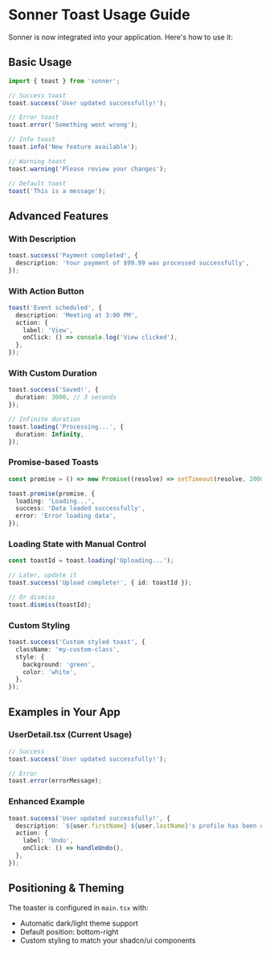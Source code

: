 # Sonner Toast Usage Guide

Sonner is now integrated into your application. Here's how to use it:

## Basic Usage

```typescript
import { toast } from 'sonner';

// Success toast
toast.success('User updated successfully!');

// Error toast
toast.error('Something went wrong');

// Info toast
toast.info('New feature available');

// Warning toast
toast.warning('Please review your changes');

// Default toast
toast('This is a message');
```

## Advanced Features

### With Description
```typescript
toast.success('Payment completed', {
  description: 'Your payment of $99.99 was processed successfully',
});
```

### With Action Button
```typescript
toast('Event scheduled', {
  description: 'Meeting at 3:00 PM',
  action: {
    label: 'View',
    onClick: () => console.log('View clicked'),
  },
});
```

### With Custom Duration
```typescript
toast.success('Saved!', {
  duration: 3000, // 3 seconds
});

// Infinite duration
toast.loading('Processing...', {
  duration: Infinity,
});
```

### Promise-based Toasts
```typescript
const promise = () => new Promise((resolve) => setTimeout(resolve, 2000));

toast.promise(promise, {
  loading: 'Loading...',
  success: 'Data loaded successfully',
  error: 'Error loading data',
});
```

### Loading State with Manual Control
```typescript
const toastId = toast.loading('Uploading...');

// Later, update it
toast.success('Upload complete!', { id: toastId });

// Or dismiss
toast.dismiss(toastId);
```

### Custom Styling
```typescript
toast.success('Custom styled toast', {
  className: 'my-custom-class',
  style: {
    background: 'green',
    color: 'white',
  },
});
```

## Examples in Your App

### UserDetail.tsx (Current Usage)
```typescript
// Success
toast.success('User updated successfully!');

// Error
toast.error(errorMessage);
```

### Enhanced Example
```typescript
toast.success('User updated successfully!', {
  description: `${user.firstName} ${user.lastName}'s profile has been updated`,
  action: {
    label: 'Undo',
    onClick: () => handleUndo(),
  },
});
```

## Positioning & Theming

The toaster is configured in `main.tsx` with:
- Automatic dark/light theme support
- Default position: bottom-right
- Custom styling to match your shadcn/ui components